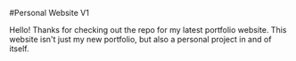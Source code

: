 #Personal Website V1

Hello! Thanks for checking out the repo for my latest portfolio website. This website isn't just my new portfolio, but also a personal project in and of itself.

